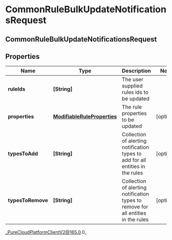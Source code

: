 # CommonRuleBulkUpdateNotificationsRequest

## CommonRuleBulkUpdateNotificationsRequest

## Properties

|Name | Type | Description | Notes|
|------------ | ------------- | ------------- | -------------|
| **ruleIds** | **[String]** | The user supplied rules ids to be updated | |
| **properties** | [**ModifiableRuleProperties**](ModifiableRuleProperties) | The rule properties to be updated | [optional] |
| **typesToAdd** | **[String]** | Collection of alerting notification types to add for all entities in the rules | [optional] |
| **typesToRemove** | **[String]** | Collection of alerting notification types to remove for all entities in the rules | [optional] |



_PureCloudPlatformClientV2@165.0.0_
